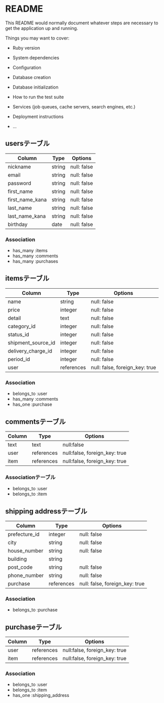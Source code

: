 # README

This README would normally document whatever steps are necessary to get the
application up and running.

Things you may want to cover:

* Ruby version

* System dependencies

* Configuration

* Database creation

* Database initialization

* How to run the test suite

* Services (job queues, cache servers, search engines, etc.)

* Deployment instructions

* ...

## usersテーブル

| Column | Type         | Options              |
| ------ | ------------ | -------------------- |
| nickname         | string       | null: false          |
| email            | string       | null: false          |
| password         | string       | null: false          |
| first_name       | string       | null: false          |
| first_name_kana  | string       | null: false          |
| last_name        | string       | null: false          |
| last_name_kana   | string       | null: false          |
| birthday         | date         | null: false          |


### Association
- has_many :items
- has_many :comments
- has_many :purchases

## itemsテーブル

| Column              | Type         | Options                        |
| ------------------- | ------------ | -------------------------------|
| name                | string       | null: false                    |
| price               | integer      | null: false                    |
| detail              | text         | null: false                    |
| category_id         | integer      | null: false                    |
| status_id           | integer      | null: false                    |
| shipment_source_id  | integer      | null: false                    |
| delivery_charge_id  | integer      | null: false                    |
| period_id           | integer      | null: false                    |
| user                | references   | null: false, foreign_key: true |


### Association

- belongs_to :user
- has_many   :comments
- has_one    :purchase

## commentsテーブル

| Column | Type         | Options                       |
| ------ | ------------ | ------------------------------|
| text   | text         | null:false                    |
| user   | references   | null:false, foreign_key: true |
| item   | references   | null:false, foreign_key: true |

### Associationテーブル

- belongs_to :user
- belongs_to :item


## shipping addressテーブル

| Column          | Type         | Options                       |
| --------------- | ------------ | ------------------------------|
| prefecture_id   | integer      | null: false                   |
| city            | string       | null: false                   |
| house_number    | string       | null: false                   |
| building        | string       |                               |
| post_code       | string       | null: false                   |
| phone_number    | string       | null: false                   |
| purchase        | references   | null: false, foreign_key: true|

### Association
- belongs_to :purchase

## purchaseテーブル
| Column          | Type         | Options                       |
| --------------- | ------------ | ------------------------------|
| user            | references   | null:false, foreign_key: true |
| item            | references   | null:false, foreign_key: true |

### Association
- belongs_to :user
- belongs_to :item
- has_one    :shipping_address